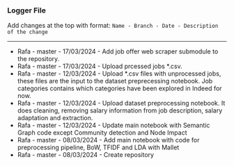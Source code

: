 ### **Logger File**

Add changes at the top with format: `Name - Branch - Date - Description of the change`

---

- Rafa - master - 17/03/2024 - Add job offer web scraper submodule to the repository.
- Rafa - master - 17/03/2024 - Upload prcessed jobs *.csv.
- Rafa - master - 12/03/2024 - Upload *.csv files with unprocessed jobs, these files are the input to the dataset preprecessing notebook. Job categories contains which categories have been explored in Indeed for now.
- Rafa - master - 12/03/2024 - Upload dataset preprocessing notebook. It does cleaning, removing salary information from job description, salary adaptation and extraction.
- Rafa - master - 12/03/2024 - Update main notebook with Semantic Graph code except Community detection and Node Impact
- Rafa - master - 08/03/2024 - Add main notebook with code for preprocessing pipeline, BoW, TFIDF and LDA with Mallet
- Rafa - master - 08/03/2024 - Create repository